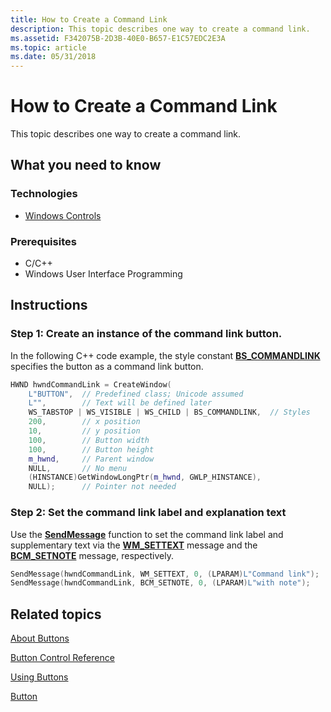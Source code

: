 ```yaml
---
title: How to Create a Command Link
description: This topic describes one way to create a command link.
ms.assetid: F342075B-2D3B-40E0-B657-E1C57EDC2E3A
ms.topic: article
ms.date: 05/31/2018
---
```


# How to Create a Command Link

This topic describes one way to create a command link.

## What you need to know

### Technologies

-   [Windows Controls](window-controls.md)

### Prerequisites

-   C/C++
-   Windows User Interface Programming

## Instructions

### Step 1: Create an instance of the command link button.

In the following C++ code example, the style constant [**BS\_COMMANDLINK**](button-styles.md) specifies the button as a command link button.


```C++
HWND hwndCommandLink = CreateWindow(
    L"BUTTON",  // Predefined class; Unicode assumed
    L"",        // Text will be defined later
    WS_TABSTOP | WS_VISIBLE | WS_CHILD | BS_COMMANDLINK,  // Styles
    200,        // x position 
    10,         // y position 
    100,        // Button width
    100,        // Button height
    m_hwnd,     // Parent window
    NULL,       // No menu
    (HINSTANCE)GetWindowLongPtr(m_hwnd, GWLP_HINSTANCE), 
    NULL);      // Pointer not needed
```



### Step 2: Set the command link label and explanation text

Use the [**SendMessage**](https://docs.microsoft.com/windows/desktop/api/winuser/nf-winuser-sendmessage) function to set the command link label and supplementary text via the [**WM\_SETTEXT**](https://docs.microsoft.com/windows/desktop/winmsg/wm-settext) message and the [**BCM\_SETNOTE**](bcm-setnote.md) message, respectively.


```C++
SendMessage(hwndCommandLink, WM_SETTEXT, 0, (LPARAM)L"Command link");
SendMessage(hwndCommandLink, BCM_SETNOTE, 0, (LPARAM)L"with note");
```



## Related topics

<dl> <dt>

[About Buttons](about-buttons.md)
</dt> <dt>

[Button Control Reference](bumper-button-button-control-reference.md)
</dt> <dt>

[Using Buttons](using-buttons.md)
</dt> <dt>

[Button](buttons.md)
</dt> </dl>

 

 




